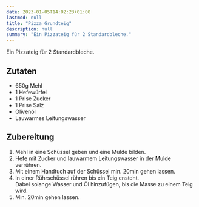 ```yaml
---
date: 2023-01-05T14:02:23+01:00
lastmod: null
title: "Pizza Grundteig"
description: null
summary: "Ein Pizzateig für 2 Standardbleche."
---
```


Ein Pizzateig für 2 Standardbleche.

## Zutaten

- 650g Mehl
- 1 Hefewürfel
- 1 Prise Zucker
- 1 Prise Salz
- Olivenöl
- Lauwarmes Leitungswasser

## Zubereitung

1. Mehl in eine Schüssel geben und eine Mulde bilden.
2. Hefe mit Zucker und lauwarmem Leitungswasser in der Mulde verrühren.
3. Mit einem Handtuch auf der Schüssel min. 20min gehen lassen.
4. In einer Rührschüssel rühren bis ein Teig ensteht.  
   Dabei solange Wasser und Öl hinzufügen, bis die Masse zu einem Teig wird.
5. Min. 20min gehen lassen.
